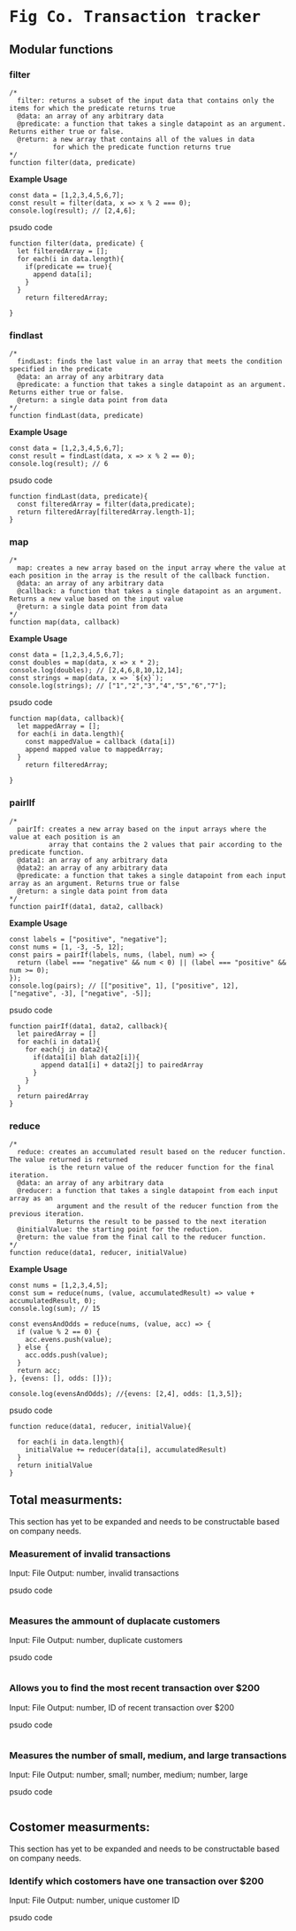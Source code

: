 # <tt>Fig Co. Transaction tracker</tt>


## Modular functions 

### filter
```
/*
  filter: returns a subset of the input data that contains only the items for which the predicate returns true
  @data: an array of any arbitrary data
  @predicate: a function that takes a single datapoint as an argument. Returns either true or false.
  @return: a new array that contains all of the values in data
           for which the predicate function returns true
*/
function filter(data, predicate)
```
**Example Usage**
```
const data = [1,2,3,4,5,6,7];
const result = filter(data, x => x % 2 === 0);
console.log(result); // [2,4,6];

```
psudo code
```
function filter(data, predicate) {
  let filteredArray = [];
  for each(i in data.length){
    if(predicate == true){
      append data[i];
    }
  }
    return filteredArray;
  
}

```
### findlast
```
/*
  findLast: finds the last value in an array that meets the condition specified in the predicate
  @data: an array of any arbitrary data
  @predicate: a function that takes a single datapoint as an argument. Returns either true or false.
  @return: a single data point from data
*/
function findLast(data, predicate)
```
**Example Usage**
```
const data = [1,2,3,4,5,6,7];
const result = findLast(data, x => x % 2 == 0);
console.log(result); // 6

```
psudo code
```
function findLast(data, predicate){
  const filteredArray = filter(data,predicate);
  return filteredArray[filteredArray.length-1];
}

```
### map
```
/*
  map: creates a new array based on the input array where the value at each position in the array is the result of the callback function.
  @data: an array of any arbitrary data
  @callback: a function that takes a single datapoint as an argument. Returns a new value based on the input value
  @return: a single data point from data
*/
function map(data, callback)
```
**Example Usage**
```
const data = [1,2,3,4,5,6,7];
const doubles = map(data, x => x * 2);
console.log(doubles); // [2,4,6,8,10,12,14];
const strings = map(data, x => `${x}`);
console.log(strings); // ["1","2","3","4","5","6","7"];

```
psudo code
```
function map(data, callback){
  let mappedArray = [];
  for each(i in data.length){
    const mappedValue = callback (data[i])
    append mapped value to mappedArray;
  }
    return filteredArray;
  
}

```
### pairlIf
```
/*
  pairIf: creates a new array based on the input arrays where the value at each position is an 
          array that contains the 2 values that pair according to the predicate function.
  @data1: an array of any arbitrary data
  @data2: an array of any arbitrary data
  @predicate: a function that takes a single datapoint from each input array as an argument. Returns true or false
  @return: a single data point from data
*/
function pairIf(data1, data2, callback)
```
**Example Usage**
```
const labels = ["positive", "negative"];
const nums = [1, -3, -5, 12];
const pairs = pairIf(labels, nums, (label, num) => {
  return (label === "negative" && num < 0) || (label === "positive" && num >= 0);
});
console.log(pairs); // [["positive", 1], ["positive", 12], ["negative", -3], ["negative", -5]];
```
psudo code
```
function pairIf(data1, data2, callback){
  let pairedArray = []
  for each(i in data1){
    for each(j in data2){
      if(data1[i] blah data2[i]){
        append data1[i] + data2[j] to pairedArray
      }
    }
  }
  return pairedArray
}

```
### reduce
```
/*
  reduce: creates an accumulated result based on the reducer function. The value returned is returned
          is the return value of the reducer function for the final iteration.
  @data: an array of any arbitrary data
  @reducer: a function that takes a single datapoint from each input array as an
            argument and the result of the reducer function from the previous iteration.
            Returns the result to be passed to the next iteration
  @initialValue: the starting point for the reduction.
  @return: the value from the final call to the reducer function.
*/
function reduce(data1, reducer, initialValue)
```
**Example Usage**
```
const nums = [1,2,3,4,5];
const sum = reduce(nums, (value, accumulatedResult) => value + accumulatedResult, 0);
console.log(sum); // 15

const evensAndOdds = reduce(nums, (value, acc) => {
  if (value % 2 == 0) {
    acc.evens.push(value);
  } else {
    acc.odds.push(value);
  }
  return acc;
}, {evens: [], odds: []});

console.log(evensAndOdds); //{evens: [2,4], odds: [1,3,5]};
```
psudo code
```
function reduce(data1, reducer, initialValue){
  
  for each(i in data.length){
    initialValue += reducer(data[i], accumulatedResult)
  }
  return initialValue
}
```

## Total measurments:

This section has yet to be expanded and needs to be constructable based on company needs.

### Measurement of invalid transactions
Input: File Output: number, invalid transactions

psudo code
```

```
### Measures the ammount of duplacate customers
Input: File Output: number, duplicate customers

psudo code
```

```
### Allows you to find the most recent transaction over $200
Input: File Output: number, ID of recent transaction over $200

psudo code
```

```
### Measures the number of small, medium, and large transactions
Input: File Output: number, small; number, medium; number, large

psudo code
```

```
## Costomer measurments:

This section has yet to be expanded and needs to be constructable based on company needs.

### Identify which costomers have one transaction over $200
Input: File Output: number, unique customer ID

psudo code
```

```
